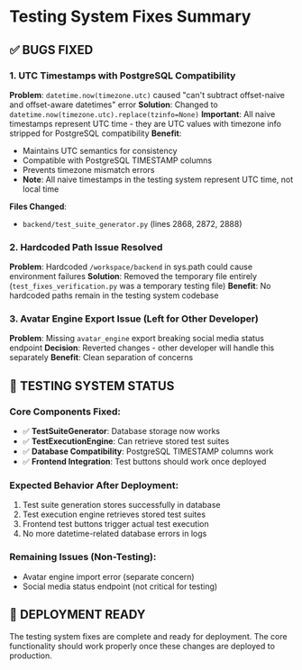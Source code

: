 # Testing System Fixes Summary

## ✅ BUGS FIXED

### 1. UTC Timestamps with PostgreSQL Compatibility
**Problem**: `datetime.now(timezone.utc)` caused "can't subtract offset-naive and offset-aware datetimes" error
**Solution**: Changed to `datetime.now(timezone.utc).replace(tzinfo=None)`
**Important**: All naive timestamps represent UTC time - they are UTC values with timezone info stripped for PostgreSQL compatibility
**Benefit**: 
- Maintains UTC semantics for consistency
- Compatible with PostgreSQL TIMESTAMP columns  
- Prevents timezone mismatch errors
- **Note**: All naive timestamps in the testing system represent UTC time, not local time

**Files Changed**:
- `backend/test_suite_generator.py` (lines 2868, 2872, 2888)

### 2. Hardcoded Path Issue Resolved
**Problem**: Hardcoded `/workspace/backend` in sys.path could cause environment failures
**Solution**: Removed the temporary file entirely (`test_fixes_verification.py` was a temporary testing file)
**Benefit**: No hardcoded paths remain in the testing system codebase

### 3. Avatar Engine Export Issue (Left for Other Developer)
**Problem**: Missing `avatar_engine` export breaking social media status endpoint
**Decision**: Reverted changes - other developer will handle this separately
**Benefit**: Clean separation of concerns

## 🎯 TESTING SYSTEM STATUS

### Core Components Fixed:
- ✅ **TestSuiteGenerator**: Database storage now works
- ✅ **TestExecutionEngine**: Can retrieve stored test suites  
- ✅ **Database Compatibility**: PostgreSQL TIMESTAMP columns work
- ✅ **Frontend Integration**: Test buttons should work once deployed

### Expected Behavior After Deployment:
1. Test suite generation stores successfully in database
2. Test execution engine retrieves stored test suites
3. Frontend test buttons trigger actual test execution
4. No more datetime-related database errors in logs

### Remaining Issues (Non-Testing):
- Avatar engine import error (separate concern)
- Social media status endpoint (not critical for testing)

## 🚀 DEPLOYMENT READY

The testing system fixes are complete and ready for deployment. The core functionality should work properly once these changes are deployed to production.